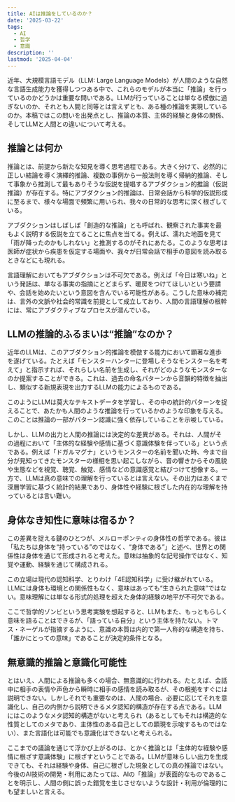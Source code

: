 ```yaml
---
title: AIは推論をしているのか？
date: '2025-03-22'
tags:
  - AI
  - 哲学
  - 意識
description: ''
lastmod: '2025-04-04'
---
```


近年、大規模言語モデル（LLM: Large Language Models）が人間のような自然な言語生成能力を獲得しつつある中で、これらのモデルが本当に「推論」を行っているのかどうかは重要な問いである。LLMが行っていることは単なる模倣に過ぎないのか、それとも人間と同等とは言えずとも、ある種の推論を実現しているのか。本稿ではこの問いを出発点とし、推論の本質、主体的経験と身体の関係、そしてLLMと人間との違いについて考える。

## 推論とは何か

推論とは、前提から新たな知見を導く思考過程である。大きく分けて、必然的に正しい結論を導く演繹的推論、複数の事例から一般法則を導く帰納的推論、そして事象から推測して最もありそうな仮説を提唱するアブダクション的推論（仮説推論）が存在する。特にアブダクション的推論は、日常会話から科学的仮説形成に至るまで、様々な場面で頻繁に用いられ、我々の日常的な思考に深く根ざしている。

アブダクションはしばしば「創造的な推論」とも呼ばれ、観察された事実を最もよく説明する仮説を立てることに焦点を当てる。例えば、濡れた地面を見て「雨が降ったのかもしれない」と推測するのがそれにあたる。このような思考は医師が症状から疾患を仮定する場面や、我々が日常会話で相手の意図を読み取るときなどにも現れる。

言語理解においてもアブダクションは不可欠である。例えば「今日は寒いね」という発話は、単なる事実の指摘にとどまらず、暖房をつけてほしいという要請や、会話を始めたいという意図を含んでいる可能性がある。こうした意味の補完は、言外の文脈や社会的常識を前提として成立しており、人間の言語理解の根幹には、常にアブダクティブなプロセスが潜んでいる。

## LLMの推論的ふるまいは“推論”なのか？

近年のLLMは、このアブダクション的推論を模倣する能力において顕著な進歩を遂げている。たとえば「モンスターハンターに登場しそうなモンスター名を考えて」と指示すれば、それらしい名前を生成し、それがどのようなモンスターなのか提案することができる。これは、過去の命名パターンから音韻的特徴を抽出し、類似する新規表現を出力するLLMの能力によるものである。

このようにLLMは莫大なテキストデータを学習し、その中の統計的パターンを捉えることで、あたかも人間のような推論を行っているかのような印象を与える。このことは推論の一部がパターン認識に強く依存していることを示唆している。

しかし、LLMの出力と人間の推論には決定的な差異がある。それは、人間がその過程において「主体的な経験や感情に基づく意識体験を伴っている」という点である。例えば「ドガルマグナ」というモンスターの名前を聞いた時、今まで自分が見知ってきたモンスターの様相を思い起こしながら、音の響きからその風貌や生態などを視覚、聴覚、触覚、感情などの意識感覚と結びつけて想像する。一方で、LLMは真の意味での理解を行っているとは言えない。その出力はあくまで深層学習に基づく統計的結果であり、身体性や経験に根ざした内在的な理解を持っているとは言い難い。

## 身体なき知性に意味は宿るか？

この差異を捉える鍵のひとつが、メルロ＝ポンティの身体性の哲学である。彼は「私たちは身体を“持っている”のではなく、“身体である”」と述べ、世界との関係性は身体を通じて形成されると考えた。意味は抽象的な記号操作ではなく、知覚や運動、経験を通じて構成される。

この立場は現代の認知科学、とりわけ「4E認知科学」に受け継がれている。LLMには身体も環境との関係性もなく、意味はあっても“生きられた意味”ではない。意味理解には単なる形式的処理を超えた身体的経験の地平が不可欠である。

ここで哲学的ゾンビという思考実験を想起すると、LLMもまた、もっともらしく意味を語ることはできるが、「語っている自分」という主体を持たない。トマス・ネーゲルが指摘するように、意識の本質は内的で第一人称的な構造を持ち、「誰かにとっての意味」であることが決定的条件となる。

## 無意識的推論と意識化可能性

とはいえ、人間による推論も多くの場合、無意識的に行われる。たとえば、会話中に相手の表情や声色から瞬時に相手の感情を読み取るが、その根拠をすぐには説明できない。しかしそれでも重要なのは、人間の場合、必要に応じてそれを意識化し、自己の内側から説明できるメタ認知的構造が存在する点である。LLMにはこのようなメタ認知的構造がないと考えられ（あるとしてもそれは構造的な性質としてのメタであり、主体性のある自己としての顕現を示唆するものではない）、また言語化は可能でも意識化はできないと考えられる。

ここまでの議論を通じて浮かび上がるのは、とかく推論とは「主体的な経験や感情に根ざす意識体験」に根ざすということである。LLMが意味らしい出力を生成できても、それは経験や身体、自己に根ざした現象としての真の推論ではない。今後のAI技術の開発・利用にあたっては、AIの「推論」が表面的なものであることを明示し、人間の側に誤った錯覚を生じさせないような設計・利用が倫理的にも望ましいと言える。

